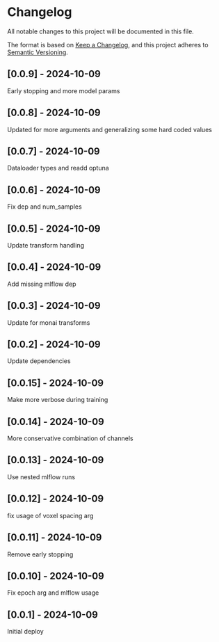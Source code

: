 # Changelog
All notable changes to this project will be documented in this file.

The format is based on [Keep a Changelog](https://keepachangelog.com/en/1.0.0/),
and this project adheres to [Semantic Versioning](https://semver.org/spec/v2.0.0.html).

## [0.0.9] - 2024-10-09
Early stopping and more model params

## [0.0.8] - 2024-10-09
Updated for more arguments and generalizing some hard coded values

## [0.0.7] - 2024-10-09
Dataloader types and readd optuna

## [0.0.6] - 2024-10-09
Fix dep and num_samples

## [0.0.5] - 2024-10-09
Update transform handling

## [0.0.4] - 2024-10-09
Add missing mlflow dep

## [0.0.3] - 2024-10-09
Update for monai transforms

## [0.0.2] - 2024-10-09
Update dependencies

## [0.0.15] - 2024-10-09
Make more verbose during training

## [0.0.14] - 2024-10-09
More conservative combination of channels

## [0.0.13] - 2024-10-09
Use nested mlflow runs

## [0.0.12] - 2024-10-09
fix usage of voxel spacing arg

## [0.0.11] - 2024-10-09
Remove early stopping

## [0.0.10] - 2024-10-09
Fix epoch arg and mlflow usage

## [0.0.1] - 2024-10-09
Initial deploy
